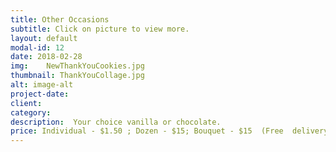 ```yaml
---
title: Other Occasions
subtitle: Click on picture to view more.
layout: default
modal-id: 12
date: 2018-02-28
img:  	NewThankYouCookies.jpg
thumbnail: ThankYouCollage.jpg
alt: image-alt
project-date: 
client: 
category: 
description:  Your choice vanilla or chocolate. 
price: Individual - $1.50 ; Dozen - $15; Bouquet - $15  (Free  delivery with order of $25 or more)
---
```

